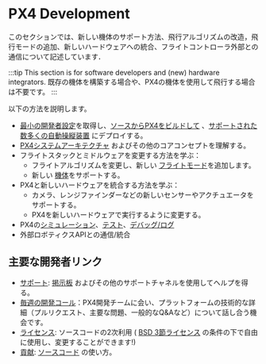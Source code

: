 # PX4 Development

このセクションでは、新しい機体のサポート方法、飛行アルゴリズムの改造，飛行モードの追加、新しいハードウェアへの統合、フライトコントローラ外部との通信について記述しています．

:::tip
This section is for software developers and (new) hardware integrators.
既存の機体を構築する場合や、PX4の機体を使用して飛行する場合は不要です。
:::

以下の方法を説明します。

- [最小の開発者設定](../dev_setup/config_initial.md)を取得し、[ソースからPX4をビルドして](../dev_setup/building_px4.md) 、[サポートされた数多くの自動操縦装置](../flight_controller/README.md) にデプロイする。
- [PX4システムアーキテクチャ](../concept/architecture.md) およびその他のコアコンセプトを理解する。
- フライトスタックとミドルウェアを変更する方法を学ぶ：
  - フライトアルゴリズムを変更し、新しい [フライトモード](../concept/flight_modes.md)を追加します。
  - 新しい [機体](../dev_airframes/README.md)をサポートする。
- PX4と新しいハードウェアを統合する方法を学ぶ：
  - カメラ、レンジファインダーなどの新しいセンサーやアクチュエータをサポートする。
  - PX4を新しいハードウェアで実行するように変更する。
- PX4の[シミュレーション](../simulation/README.md)、[テスト](../test_and_ci/README.md)、[デバッグ/ログ](../debug/README.md)
- 外部ロボティクスAPIとの通信/統合

## 主要な開発者リンク

- [サポート](../contribute/support.md): [掲示板](https://discuss.px4.io//) およびその他のサポートチャネルを使用してヘルプを得る。
- [毎週の開発コール](../contribute/dev_call.md)：PX4開発チームに会い、プラットフォームの技術的な詳細（プルリクエスト、主要な問題、一般的なQ&Aなど）について話し合う機会です。
- [ライセンス](../contribute/licenses.md): ソースコードの2次利用 ( [BSD 3節ライセンス](https://opensource.org/licenses/BSD-3-Clause) の条件の下で自由に使用し、変更することができます!)
- [貢献](../contribute/README.md): [ソースコード](../contribute/code.md) の使い方。
